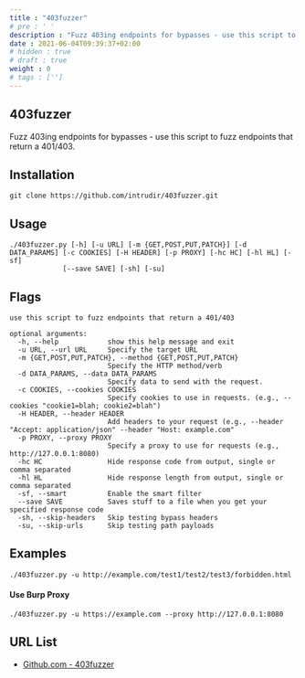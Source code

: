 ```yaml
---
title : "403fuzzer"
# pre : ' '
description : "Fuzz 403ing endpoints for bypasses - use this script to fuzz endpoints that return a 401/403."
date : 2021-06-04T09:39:37+02:00
# hidden : true
# draft : true
weight : 0
# tags : ['']
---
```


## 403fuzzer

Fuzz 403ing endpoints for bypasses - use this script to fuzz endpoints that return a 401/403.

## Installation

```plain
git clone https://github.com/intrudir/403fuzzer.git
```

## Usage

```plain
./403fuzzer.py [-h] [-u URL] [-m {GET,POST,PUT,PATCH}] [-d DATA_PARAMS] [-c COOKIES] [-H HEADER] [-p PROXY] [-hc HC] [-hl HL] [-sf]
             [--save SAVE] [-sh] [-su]
```

## Flags

```plain
use this script to fuzz endpoints that return a 401/403

optional arguments:
  -h, --help            show this help message and exit
  -u URL, --url URL     Specify the target URL
  -m {GET,POST,PUT,PATCH}, --method {GET,POST,PUT,PATCH}
                        Specify the HTTP method/verb
  -d DATA_PARAMS, --data DATA_PARAMS
                        Specify data to send with the request.
  -c COOKIES, --cookies COOKIES
                        Specify cookies to use in requests. (e.g., --cookies "cookie1=blah; cookie2=blah")
  -H HEADER, --header HEADER
                        Add headers to your request (e.g., --header "Accept: application/json" --header "Host: example.com"
  -p PROXY, --proxy PROXY
                        Specify a proxy to use for requests (e.g., http://127.0.0.1:8080)
  -hc HC                Hide response code from output, single or comma separated
  -hl HL                Hide response length from output, single or comma separated
  -sf, --smart          Enable the smart filter
  --save SAVE           Saves stuff to a file when you get your specified response code
  -sh, --skip-headers   Skip testing bypass headers
  -su, --skip-urls      Skip testing path payloads
```

## Examples

```plain
./403fuzzer.py -u http://example.com/test1/test2/test3/forbidden.html
```

#### Use Burp Proxy

```plain
./403fuzzer.py -u https://example.com --proxy http://127.0.0.1:8080
```

## URL List

* [Github.com - 403fuzzer](https://github.com/intrudir/403fuzzer)
